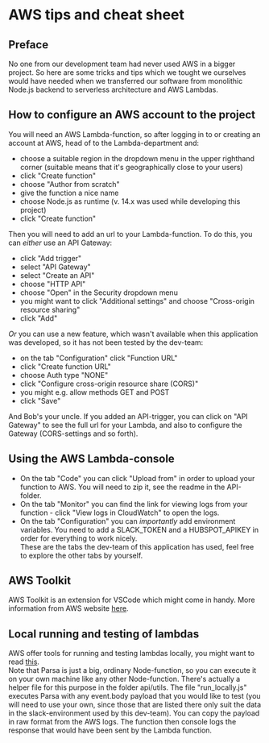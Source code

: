 # AWS tips and cheat sheet

## Preface
No one from our development team had never used AWS in a bigger project. So here are some tricks and tips which we tought we ourselves would have needed when we transferred our software from monolithic Node.js backend to serverless architecture and AWS Lambdas.  

## How to configure an AWS account to the project
You will need an AWS Lambda-function, so after logging in to or creating an account at AWS, head of to the Lambda-department and:
- choose a suitable region in the dropdown menu in the upper righthand corner (suitable means that it's geographically close to your users)
- click "Create function"
- choose "Author from scratch"
- give the function a nice name
- choose Node.js as runtime (v. 14.x was used while developing this project)
- click "Create function"

Then you will need to add an url to your Lambda-function. To do this, you can *either* use an API Gateway: 
- click "Add trigger"
- select "API Gateway"
- select "Create an API"
- choose "HTTP API"
- choose "Open" in the Security dropdown menu
- you might want to click "Additional settings" and choose "Cross-origin resource sharing"
- click "Add"

*Or* you can use a new feature, which wasn't available when this application was developed, so it has not been tested by the dev-team:
- on the tab "Configuration" click "Function URL"
- click "Create function URL"
- choose Auth type "NONE"
- click "Configure cross-origin resource share (CORS)"
- you might e.g. allow methods GET and POST
- click "Save"

And Bob's your uncle. If you added an API-trigger, you can click on "API Gateway" to see the full url for your Lambda, and also to configure the Gateway (CORS-settings and so forth).

## Using the AWS Lambda-console

- On the tab "Code" you can click "Upload from" in order to upload your function to AWS. You will need to zip it, see the readme in the API-folder. 
- On the tab "Monitor" you can find the link for viewing logs from your function - click "View logs in CloudWatch" to open the logs. 
- On the tab "Configuration" you can *importantly* add environment variables. You need to add a SLACK_TOKEN and a HUBSPOT_APIKEY in order for everything to work nicely.  
These are the tabs the dev-team of this application has used, feel free to explore the other tabs by yourself.

## AWS Toolkit
AWS Toolkit is an extension for VSCode which might come in handy. More information from AWS website [here](https://aws.amazon.com/visualstudiocode/).  

## Local running and testing of lambdas
AWS offer tools for running and testing lambdas locally, you might want to read [this](https://docs.aws.amazon.com/serverless-application-model/latest/developerguide/serverless-sam-cli-using-debugging.html).  
Note that Parsa is just a big, ordinary Node-function, so you can execute it on your own machine like any other Node-function. There's actually a helper file for this purpose in the folder api/utils. The file "run_locally.js" executes Parsa with any event.body payload that you would like to test (you will need to use your own, since those that are listed there only suit the data in the slack-environment used by this dev-team). You can copy the payload in raw format from the AWS logs. The function then console logs the response that would have been sent by the Lambda function.
